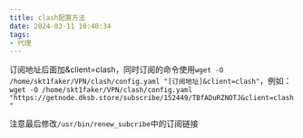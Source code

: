```yaml
---
title: clash配置方法
date: 2024-03-11 10:40:34
tags: 
- 代理
---
```


订阅地址后面加&client=clash，同时订阅的命令使用`wget -O /home/skt1faker/VPN/clash/config.yaml "[订阅地址]&client=clash"`，例如：
`wget -O /home/skt1faker/VPN/clash/config.yaml "https://getnode.dksb.store/subscribe/152449/TBfADuRZNOTJ&client=clash"`

注意最后修改`/usr/bin/renew_subcribe`中的订阅链接
